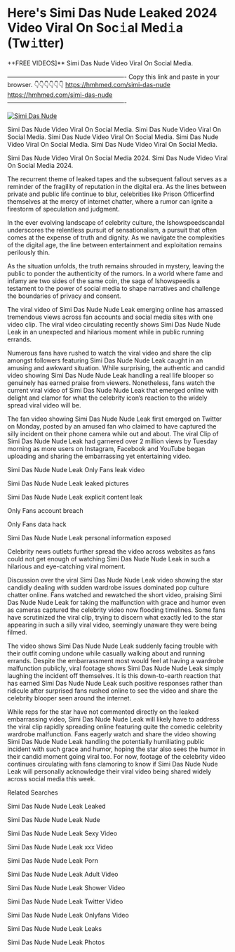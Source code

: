 # Here's Simi Das Nude Leaked 2024 Video Viral On Soc𝚒al Med𝚒a (Tw𝚒tter)

++FREE VIDEOS]** Simi Das Nude Video Viral On Social Media.

———————————————————-
Copy this link and paste in your browser.
👇👇👇👇👇👇
https://hmhmed.com/simi-das-nude
https://hmhmed.com/simi-das-nude
———————————————————-

[![Simi Das Nude](https://i.imgur.com/dJHk4Zq.gif)](https://hmhmed.com/simi-das-nude)

Simi Das Nude Video Viral On Social Media. Simi Das Nude Video Viral On Social Media. Simi Das Nude Video Viral On Social Media. Simi Das Nude Video Viral On Social Media. Simi Das Nude Video Viral On Social Media.

Simi Das Nude Video Viral On Social Media 2024. Simi Das Nude Video Viral On Social Media 2024.

The recurrent theme of leaked tapes and the subsequent fallout serves as a reminder of the fragility of reputation in the digital era. As the lines between private and public life continue to blur, celebrities like Prison Officerfind themselves at the mercy of internet chatter, where a rumor can ignite a firestorm of speculation and judgment.

In the ever evolving landscape of celebrity culture, the Ishowspeedscandal underscores the relentless pursuit of sensationalism, a pursuit that often comes at the expense of truth and dignity. As we navigate the complexities of the digital age, the line between entertainment and exploitation remains perilously thin.

As the situation unfolds, the truth remains shrouded in mystery, leaving the public to ponder the authenticity of the rumors. In a world where fame and infamy are two sides of the same coin, the saga of Ishowspeedis a testament to the power of social media to shape narratives and challenge the boundaries of privacy and consent.

The viral video of Simi Das Nude Nude Leak emerging online has amassed tremendous views across fan accounts and social media sites with one video clip. The viral video circulating recently shows Simi Das Nude Nude Leak in an unexpected and hilarious moment while in public running errands.

Numerous fans have rushed to watch the viral video and share the clip amongst followers featuring Simi Das Nude Nude Leak caught in an amusing and awkward situation. While surprising, the authentic and candid video showing Simi Das Nude Nude Leak handling a real life blooper so genuinely has earned praise from viewers. Nonetheless, fans watch the current viral video of Simi Das Nude Nude Leak that emerged online with delight and clamor for what the celebrity icon’s reaction to the widely spread viral video will be.

The fan video showing Simi Das Nude Nude Leak first emerged on Twitter on Monday, posted by an amused fan who claimed to have captured the silly incident on their phone camera while out and about. The viral Clip of Simi Das Nude Nude Leak had garnered over 2 million views by Tuesday morning as more users on Instagram, Facebook and YouTube began uploading and sharing the embarrassing yet entertaining video.

Simi Das Nude Nude Leak Only Fans leak video

Simi Das Nude Nude Leak leaked pictures

Simi Das Nude Nude Leak explicit content leak

Only Fans account breach

Only Fans data hack

Simi Das Nude Nude Leak personal information exposed

Celebrity news outlets further spread the video across websites as fans could not get enough of watching Simi Das Nude Nude Leak in such a hilarious and eye-catching viral moment.

Discussion over the viral Simi Das Nude Nude Leak video showing the star candidly dealing with sudden wardrobe issues dominated pop culture chatter online. Fans watched and rewatched the short video, praising Simi Das Nude Nude Leak for taking the malfunction with grace and humor even as cameras captured the celebrity video now flooding timelines. Some fans have scrutinized the viral clip, trying to discern what exactly led to the star appearing in such a silly viral video, seemingly unaware they were being filmed.

The video shows Simi Das Nude Nude Leak suddenly facing trouble with their outfit coming undone while casually walking about and running errands. Despite the embarrassment most would feel at having a wardrobe malfunction publicly, viral footage shows Simi Das Nude Nude Leak simply laughing the incident off themselves. It is this down-to-earth reaction that has earned Simi Das Nude Nude Leak such positive responses rather than ridicule after surprised fans rushed online to see the video and share the celebrity blooper seen around the internet.

While reps for the star have not commented directly on the leaked embarrassing video, Simi Das Nude Nude Leak will likely have to address the viral clip rapidly spreading online featuring quite the comedic celebrity wardrobe malfunction. Fans eagerly watch and share the video showing Simi Das Nude Nude Leak handling the potentially humiliating public incident with such grace and humor, hoping the star also sees the humor in their candid moment going viral too. For now, footage of the celebrity video continues circulating with fans clamoring to know if Simi Das Nude Nude Leak will personally acknowledge their viral video being shared widely across social media this week.

Related Searches

Simi Das Nude Nude Leak Leaked

Simi Das Nude Nude Leak Nude

Simi Das Nude Nude Leak Sexy Video

Simi Das Nude Nude Leak xxx Video

Simi Das Nude Nude Leak Porn

Simi Das Nude Nude Leak Adult Video

Simi Das Nude Nude Leak Shower Video

Simi Das Nude Nude Leak Twitter Video

Simi Das Nude Nude Leak Onlyfans Video

Simi Das Nude Nude Leak Leaks

Simi Das Nude Nude Leak Photos